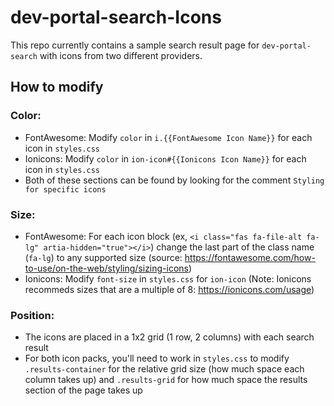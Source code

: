 # dev-portal-search-Icons

This repo currently contains a sample search result page for `dev-portal-search` with icons from two different providers.

## How to modify

### Color:
  * FontAwesome: Modify `color` in `i.{{FontAwesome Icon Name}}` for each icon in `styles.css` 
  * Ionicons: Modify `color` in `ion-icon#{{Ionicons Icon Name}}` for each icon in `styles.css`
  * Both of these sections can be found by looking for the comment `Styling for specific icons`
  
### Size:
  * FontAwesome: For each icon block (ex, `<i class="fas fa-file-alt fa-lg" artia-hidden="true"></i>`) change the last part of the class name (`fa-lg`) to any supported size (source: https://fontawesome.com/how-to-use/on-the-web/styling/sizing-icons) 
  * Ionicons: Modify `font-size` in `styles.css` for `ion-icon` (Note: Ionicons recommeds sizes that are a multiple of 8: https://ionicons.com/usage)
  
### Position:
  * The icons are placed in a 1x2 grid (1 row, 2 columns) with each search result
  * For both icon packs, you'll need to work in `styles.css` to modify `.results-container` for the relative grid size (how much space each column takes up) and `.results-grid` for how much space the results section of the page takes up
